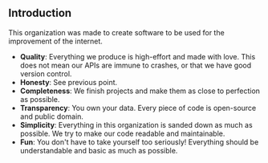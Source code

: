 ## Introduction

This organization was made to create software to be used for the improvement of the internet.

- **Quality**: Everything we produce is high-effort and made with love. This does not mean our APIs are immune to crashes, or that we have good version control.
- **Honesty**: See previous point.
- **Completeness**: We finish projects and make them as close to perfection as possible.
- **Transparency**: You own your data. Every piece of code is open-source and public domain.
- **Simplicity**: Everything in this organization is sanded down as much as possible. We try to make our code readable and maintainable.
- **Fun**: You don't have to take yourself too seriously! Everything should be understandable and basic as much as possible.
